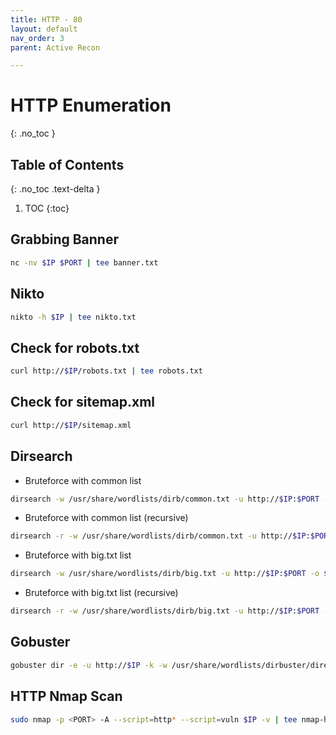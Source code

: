 ```yaml
---
title: HTTP - 80
layout: default
nav_order: 3
parent: Active Recon

---
```


# HTTP Enumeration
{: .no_toc }

## Table of Contents
{: .no_toc .text-delta }
1. TOC
{:toc}

## **Grabbing Banner**
```bash
nc -nv $IP $PORT | tee banner.txt
```
## **Nikto**
```bash
nikto -h $IP | tee nikto.txt
```
## **Check for robots.txt**
```bash
curl http://$IP/robots.txt | tee robots.txt
```
## **Check for sitemap.xml**
```bash
curl http://$IP/sitemap.xml
```

## **Dirsearch**
- Bruteforce with common list
```bash
dirsearch -w /usr/share/wordlists/dirb/common.txt -u http://$IP:$PORT -o $PWD/dirsearch.txt
```
- Bruteforce with common list (recursive)
```bash
dirsearch -r -w /usr/share/wordlists/dirb/common.txt -u http://$IP:$PORT -o $PWD/dirsearch.txt
```
- Bruteforce with big.txt list
```bash
dirsearch -w /usr/share/wordlists/dirb/big.txt -u http://$IP:$PORT -o $PWD/dirsearch.txt
```
- Bruteforce with big.txt list (recursive)
```bash
dirsearch -r -w /usr/share/wordlists/dirb/big.txt -u http://$IP:$PORT -o $PWD/dirsearch.txt
```

## **Gobuster**
```bash
gobuster dir -e -u http://$IP -k -w /usr/share/wordlists/dirbuster/directory-list-lowercase-2.3-medium.txt -o gobuster.txt
```

## **HTTP Nmap Scan**
```bash
sudo nmap -p <PORT> -A --script=http* --script=vuln $IP -v | tee nmap-http.txt
```